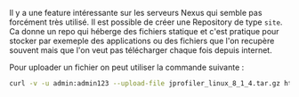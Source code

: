 Il y a une feature intéressante sur les serveurs Nexus qui semble pas forcément très utilisé. Il est possible de créer une Repository de type `site`. Ca donne un repo qui héberge des fichiers statique et c'est pratique pour stocker par exemeple des applications ou des fichiers que l'on recupère souvent mais que l'on veut pas télécharger chaque fois depuis internet.

Pour uploader un fichier on peut utiliser la commande suivante :

```bash
curl -v -u admin:admin123 --upload-file jprofiler_linux_8_1_4.tar.gz http://<nexus_ip>/nexus/content/sites/<site_repo>/jprofiler_linux_8_1_4.tar.gz
```

<!-- - tags: nexus, java, curl, proxy, download, upload -->

